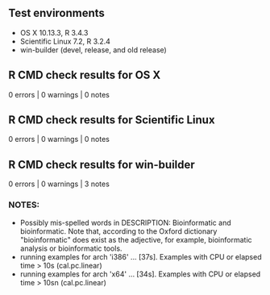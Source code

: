## Test environments
* OS X 10.13.3, R 3.4.3
* Scientific Linux 7.2, R 3.2.4
* win-builder (devel, release, and old release)

## R CMD check results for OS X 

0 errors | 0 warnings | 0 notes

## R CMD check results for Scientific Linux

0 errors | 0 warnings | 0 notes

## R CMD check results for win-builder

0 errors | 0 warnings | 3 notes

### NOTES:
* Possibly mis-spelled words in DESCRIPTION: Bioinformatic and bioinformatic. 
Note that, according to the Oxford dictionary "bioinformatic" does exist as the adjective, for 
example, bioinformatic analysis or bioinformatic tools.
* running examples for arch 'i386' ... [37s]. Examples with CPU or elapsed time > 10s (cal.pc.linear)
* running examples for arch 'x64' ... [34s]. Examples with CPU or elapsed time > 10sn (cal.pc.linear)
